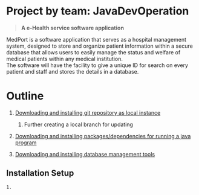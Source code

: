 # Project by team: JavaDevOperation
   > **A e-Health service software application**
<p>MedPort is a software application that serves as a hospital management system, designed to store and organize patient information within a secure database that allows users to easily manage the status and welfare of medical patients within any medical institution. <br>The software will have the facility to give a unique ID for search on every patient and staff and stores the details in a database.</p>


# Outline
1. [Downloading and installing git repository as local instance](##-Installation-Setup)
    1. Further creating a local branch for updating

2. [Downloading and installing packages/dependencies for running a java program]()
3. [Downloading and installing database management tools]()





































## Installation Setup
    1. 
